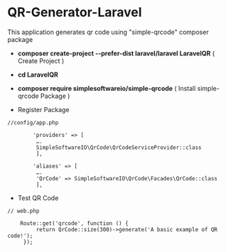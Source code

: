 # QR-Generator-Laravel
This application generates qr code using "simple-qrcode" composer package

- __composer create-project --prefer-dist laravel/laravel LaravelQR__  ( Create Project )

- __cd LaravelQR__

- __composer require simplesoftwareio/simple-qrcode__  ( Install simple-qrcode Package )


- Register Package
 
```
//config/app.php

        'providers' => [
         ….
         SimpleSoftwareIO\QrCode\QrCodeServiceProvider::class
         ],

        'aliases' => [
         ….
         'QrCode' => SimpleSoftwareIO\QrCode\Facades\QrCode::class
         ],

```

- Test QR Code
   
```
// web.php

    Route::get('qrcode', function () {
         return QrCode::size(300)->generate('A basic example of QR code!');
     });
     
```
